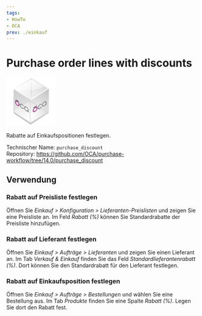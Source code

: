```yaml
---
tags:
- HowTo
- OCA
prev: ./einkauf
---
```

# Purchase order lines with discounts
![icon_oca_app](assets/icon_oca_app.png)

Rabatte auf Einkaufspositionen festlegen.

Technischer Name: `purchase_discount`\
Repository: <https://github.com/OCA/purchase-workflow/tree/14.0/purchase_discount>

## Verwendung

### Rabatt auf Preisliste festlegen

Öffnen Sie *Einkauf > Konfiguration > Lieferanten-Preislisten* und zeigen Sie eine Preisliste an. Im Feld *Rabatt (%)* können Sie Standardrabatte der Preisliste hinzufügen.

### Rabatt auf Lieferant festlegen

Öffnen Sie *Einkauf > Aufträge > Lieferanten* und zeigen Sie einen Lieferant an. Im Tab *Verkauf & Einkauf* finden Sie das Feld *Standardlieferantenrabatt (%)*. Dort können Sie den Standardrabatt für den Lieferant festlegen.

### Rabatt auf Einkaufsposition festlegen

Öffnen Sie *Einkauf > Aufträge > Bestellungen* und wählen Sie eine Bestellung aus. Im Tab *Produkte* finden Sie eine Spalte *Rabatt (%)*. Legen Sie dort den Rabatt fest.